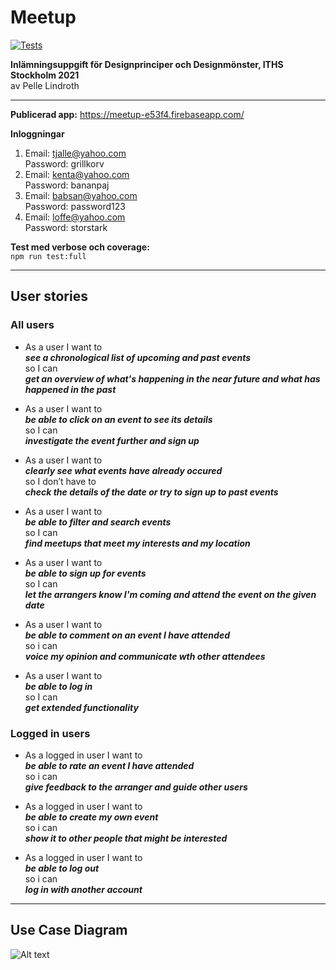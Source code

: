 # Meetup

[![Tests](https://github.com/PelleLindroth/meetup/actions/workflows/tests.yml/badge.svg)](https://github.com/PelleLindroth/meetup/actions/workflows/tests.yml)

**Inlämningsuppgift för Designprinciper och Designmönster, ITHS Stockholm 2021**</br>
av Pelle Lindroth

<hr>

**Publicerad app:**
https://meetup-e53f4.firebaseapp.com/

**Inloggningar**

1. Email: tjalle@yahoo.com<br/>
   Password: grillkorv
2. Email: kenta@yahoo.com<br/>
   Password: bananpaj
3. Email: babsan@yahoo.com<br/>
   Password: password123
4. Email: loffe@yahoo.com<br/>
   Password: storstark

**Test med verbose och coverage:**<br/>
```npm run test:full```
<hr>

## **User stories**
### All users
- As a user I want to<br/>
**<em>see a chronological list of upcoming and past events</em>**<br/>
so I can<br/>
**<em>get an overview of what's happening in the near future and what has happened in the past</em>**

- As a user I want to<br/>
**<em>be able to click on an event to see its details</em>**<br/>
so I can<br/>
**<em>investigate the event further and sign up</em>**

- As a user I want to<br/> 
**<em>clearly see what events have already occured</em>**<br/>
so I don’t have to<br/>
**<em>check the details of the date or try to sign up to past events</em>**

- As a user I want to<br/> 
**<em>be able to filter and search events</em>**<br/>
so I can<br/>
**<em>find meetups that meet my interests and my location</em>**

- As a user I want to<br/> 
**<em>be able to sign up for events</em>**<br/>
so I can<br/>
**<em>let the arrangers know I'm coming and attend the event on the given date</em>**

- As a user I want to<br/>
**<em>be able to comment on an event I have attended</em>**<br/>
so i can<br/>
**<em>voice my opinion and communicate wth other attendees</em>**

- As a user I want to<br/> 
**<em>be able to log in</em>**<br/>
so I can<br/> 
**<em>get extended functionality</em>**

### Logged in users
- As a logged in user I want to<br/>
**<em>be able to rate an event I have attended</em>**<br/>
so i can<br/>
**<em>give feedback to the arranger and guide other users</em>**

- As a logged in user I want to<br/>
**<em>be able to create my own event</em>**<br/>
so i can<br/>
**<em>show it to other people that might be interested</em>**

- As a logged in user I want to<br/>
**<em>be able to log out</em>**<br/>
so i can<br/>
**<em>log in with another account</em>**
<hr>

## **Use Case Diagram**

![Alt text](/src/assets/meetup_ucd.png?raw=true "Use case diagram for Meetup app")
